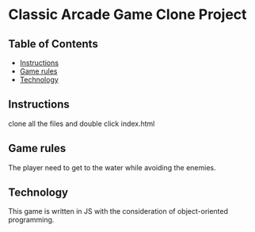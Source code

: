 # Classic Arcade Game Clone Project

## Table of Contents

- [Instructions](#instructions)
- [Game rules](#gamerules)
- [Technology](#Technology)

## Instructions
clone all the files and double click index.html

## Game rules
The player need to get to the water while avoiding the enemies.

## Technology
This game is written in JS with the consideration of object-oriented programming.

